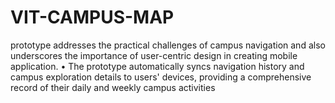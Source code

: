 # VIT-CAMPUS-MAP
prototype addresses the practical challenges of campus navigation and also underscores the importance of user-centric design in creating mobile application. • The prototype automatically syncs navigation history and campus exploration details to users' devices, providing a comprehensive record of their daily and weekly campus activities
